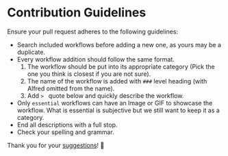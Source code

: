 # Contribution Guidelines
Ensure your pull request adheres to the following guidelines:
- Search included workflows before adding a new one, as yours may be a duplicate.
- Every workflow addition should follow the same format.
	1. The workflow should be put into its appropriate category (Pick the one you think is closest if you are not sure).
	2. The name of the workflow is added with `###` level heading (with Alfred omitted from the name).
	3. Add `> ` quote below and quickly describe the workflow.
- Only `essential` workflows can have an Image or GIF to showcase the workflow. What is essential is subjective but we still want to keep it as a category.
- End all descriptions with a full stop.
- Check your spelling and grammar.

Thank you for your [suggestions](https://github.com/learn-anything/alfred-workflows/edit/master/readme.md)! 💜
